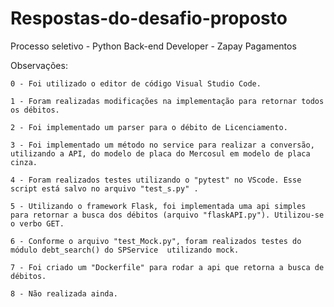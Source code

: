 # Respostas-do-desafio-proposto
Processo seletivo - Python Back-end Developer - Zapay Pagamentos

Observações:
    
    0 - Foi utilizado o editor de código Visual Studio Code.

    1 - Foram realizadas modificações na implementação para retornar todos os débitos.

    2 - Foi implementado um parser para o débito de Licenciamento.
    
    3 - Foi implementado um método no service para realizar a conversão, utilizando a API, do modelo de placa do Mercosul em modelo de placa cinza. 
    
    4 - Foram realizados testes utilizando o "pytest" no VScode. Esse script está salvo no arquivo "test_s.py" . 
    
    5 - Utilizando o framework Flask, foi implementada uma api simples para retornar a busca dos débitos (arquivo "flaskAPI.py"). Utilizou-se o verbo GET.
    
    6 - Conforme o arquivo "test_Mock.py", foram realizados testes do módulo debt_search() do SPService  utilizando mock. 
    
    7 - Foi criado um "Dockerfile" para rodar a api que retorna a busca de débitos. 
    
    8 - Não realizada ainda. 